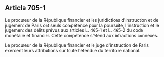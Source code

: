 Article 705-1
----
Le procureur de la République financier et les juridictions d'instruction et de
jugement de Paris ont seuls compétence pour la poursuite, l'instruction et le
jugement des délits prévus aux articles L. 465-1 et L. 465-2 du code monétaire
et financier. Cette compétence s'étend aux infractions connexes.

Le procureur de la République financier et le juge d'instruction de Paris
exercent leurs attributions sur toute l'étendue du territoire national.
